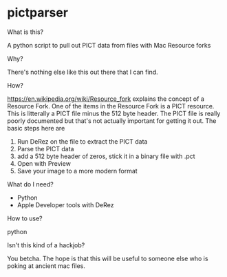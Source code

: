 # pictparser

What is this?

A python script to pull out PICT data from files with Mac Resource forks

Why?

There's nothing else like this out there that I can find.

How?

https://en.wikipedia.org/wiki/Resource_fork explains the concept of a
Resource Fork. One of the items in the Resource Fork is a PICT resource.
This is litterally a PICT file minus the 512 byte header. The PICT file
is really poorly documented but that's not actually important for getting
it out. The basic steps here are

1) Run DeRez on the file to extract the PICT data
2) Parse the PICT data
3) add a 512 byte header of zeros, stick it in a binary file with .pct
4) Open with Preview
5) Save your image to a more modern format

What do I need?
- Python
- Apple Developer tools with DeRez

How to use?

python <path to file with resource fork>

Isn't this kind of a hackjob?

You betcha. The hope is that this will be useful to someone else who is
poking at ancient mac files.
